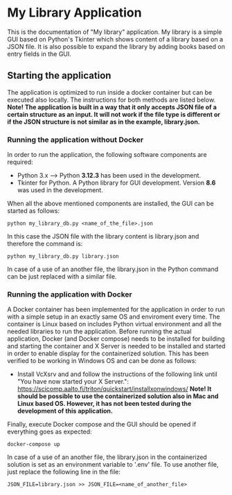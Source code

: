 # My Library Application

This is the documentation of "My library" application. My library is a simple GUI based on Python's Tkinter which shows content of a library based on a JSON file. It is also possible to expand the library by adding books based on entry fields in the GUI.

## Starting the application

The application is optimized to run inside a docker container but can be executed also locally. The instructions for both methods are listed below.
<b>Note! The application is built in a way that it only accepts JSON file of a certain structure as an input. It will not work if the file type is different or if the JSON structure is not similar as in the example, library.json.</b>

### Running the application without Docker

In order to run the application, the following software components are required: 
* Python 3.x --> Python <b>3.12.3</b> has been used in the development.
* Tkinter for Python. A Python library for GUI development. Version <b>8.6</b> was used in the development.

When all the above mentioned components are installed, the GUI can be started as follows:
```
python my_library_db.py <name_of_the_file>.json
```
In this case the JSON file with the library content is library.json and therefore the command is:
```
python my_library_db.py library.json
```

In case of a use of an another file, the library.json in the Python command can be just replaced with a similar file.

### Running the application with Docker

A Docker container has been implemented for the application in order to run with a simple setup in an exactly same OS and enviroment every time. The container is Linux based on includes Python virtual environment and all the needed libraries to run the application. Before running the actual application, Docker (and Docker compose) needs to be installed for building and starting the container and X Server is needed to be installed and started in order to enable display for the containerized solution. This has been verified to be working in Windows OS and can be done as follows:
  * Install VcXsrv and and follow the instructions of the following link until "You have now started your X Server.": 
    https://scicomp.aalto.fi/triton/quickstart/installxonwindows/
<b>Note! It should be possible to use the containerized solution also in Mac and Linux based OS. However, it has not been tested during the development of this application.</b>

Finally, execute Docker compose and the GUI should be opened if everything goes as expected:
```
docker-compose up
```
In case of a use of an another file, the library.json in the containerized solution is set as an environment variable to '.env' file. To use another file, just replace the following line in the file:
```
JSON_FILE=library.json >> JSON_FILE=<name_of_another_file>
```
